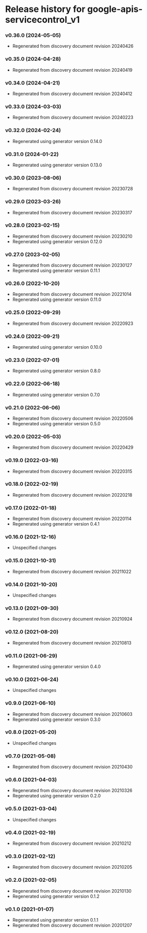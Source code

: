 # Release history for google-apis-servicecontrol_v1

### v0.36.0 (2024-05-05)

* Regenerated from discovery document revision 20240426

### v0.35.0 (2024-04-28)

* Regenerated from discovery document revision 20240419

### v0.34.0 (2024-04-21)

* Regenerated from discovery document revision 20240412

### v0.33.0 (2024-03-03)

* Regenerated from discovery document revision 20240223

### v0.32.0 (2024-02-24)

* Regenerated using generator version 0.14.0

### v0.31.0 (2024-01-22)

* Regenerated using generator version 0.13.0

### v0.30.0 (2023-08-06)

* Regenerated from discovery document revision 20230728

### v0.29.0 (2023-03-26)

* Regenerated from discovery document revision 20230317

### v0.28.0 (2023-02-15)

* Regenerated from discovery document revision 20230210
* Regenerated using generator version 0.12.0

### v0.27.0 (2023-02-05)

* Regenerated from discovery document revision 20230127
* Regenerated using generator version 0.11.1

### v0.26.0 (2022-10-20)

* Regenerated from discovery document revision 20221014
* Regenerated using generator version 0.11.0

### v0.25.0 (2022-09-29)

* Regenerated from discovery document revision 20220923

### v0.24.0 (2022-09-21)

* Regenerated using generator version 0.10.0

### v0.23.0 (2022-07-01)

* Regenerated using generator version 0.8.0

### v0.22.0 (2022-06-18)

* Regenerated using generator version 0.7.0

### v0.21.0 (2022-06-06)

* Regenerated from discovery document revision 20220506
* Regenerated using generator version 0.5.0

### v0.20.0 (2022-05-03)

* Regenerated from discovery document revision 20220429

### v0.19.0 (2022-03-16)

* Regenerated from discovery document revision 20220315

### v0.18.0 (2022-02-19)

* Regenerated from discovery document revision 20220218

### v0.17.0 (2022-01-18)

* Regenerated from discovery document revision 20220114
* Regenerated using generator version 0.4.1

### v0.16.0 (2021-12-16)

* Unspecified changes

### v0.15.0 (2021-10-31)

* Regenerated from discovery document revision 20211022

### v0.14.0 (2021-10-20)

* Unspecified changes

### v0.13.0 (2021-09-30)

* Regenerated from discovery document revision 20210924

### v0.12.0 (2021-08-20)

* Regenerated from discovery document revision 20210813

### v0.11.0 (2021-06-29)

* Regenerated using generator version 0.4.0

### v0.10.0 (2021-06-24)

* Unspecified changes

### v0.9.0 (2021-06-10)

* Regenerated from discovery document revision 20210603
* Regenerated using generator version 0.3.0

### v0.8.0 (2021-05-20)

* Unspecified changes

### v0.7.0 (2021-05-08)

* Regenerated from discovery document revision 20210430

### v0.6.0 (2021-04-03)

* Regenerated from discovery document revision 20210326
* Regenerated using generator version 0.2.0

### v0.5.0 (2021-03-04)

* Unspecified changes

### v0.4.0 (2021-02-19)

* Regenerated from discovery document revision 20210212

### v0.3.0 (2021-02-12)

* Regenerated from discovery document revision 20210205

### v0.2.0 (2021-02-05)

* Regenerated from discovery document revision 20210130
* Regenerated using generator version 0.1.2

### v0.1.0 (2021-01-07)

* Regenerated using generator version 0.1.1
* Regenerated from discovery document revision 20201207

